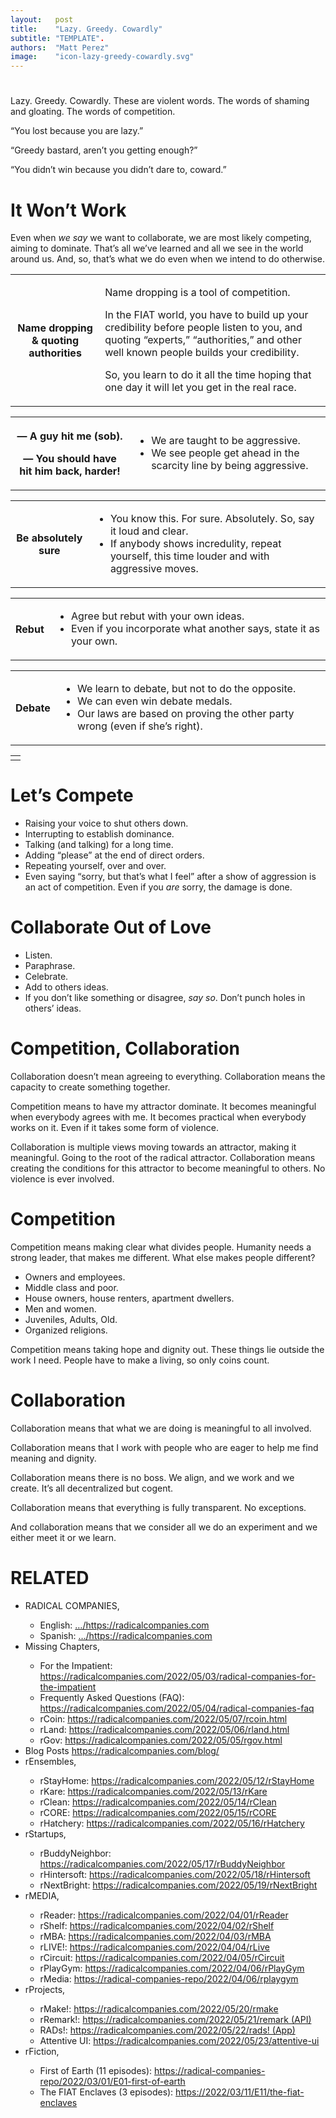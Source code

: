 ```yaml
---
layout:   post
title:    "Lazy. Greedy. Cowardly"
subtitle: "TEMPLATE".
authors:  "Matt Perez"
image:    "icon-lazy-greedy-cowardly.svg"
---
```


<div style="display:none;">
 <p>Lazy. Greedy. Cowardly. These are violent words. The words of shaming and gloating.</p>
</div>

<h1></h1>
 <p>Lazy. Greedy. Cowardly. These are violent words. The words of shaming and gloating. The words of competition.</p>
 <div class="_citation">
  <p>“You lost because you are lazy.”</p>
  <p>“Greedy bastard, aren’t you getting enough?”</p>
  <p>“You didn’t win because you didn’t dare to, coward.”</p>
 </div>

<h1>It Won’t Work</h1>
 <p>Even when <em>we say</em> we want to collaborate, we are most likely competing, aiming to dominate. That’s all we’ve learned and all we see in the world around us. And, so, that’s what we do even when we intend to do otherwise.</p>
 <table>
  <tr>
   <th>Name dropping & quoting authorities</th>
   <td>
    <p>Name dropping is a tool of competition.</p>
    <p>In the FIAT world, you have to build up your credibility before people listen to you, and quoting “experts,” “authorities,” and other well known people builds your credibility.<p>
    <p>So, you learn to do it all the time hoping that one day it will let you get in the real race.</p>
   </td>
  </tr>
 </table>
 <table>
  <tr>
   <th>
    <p style="first-line:-1.5em; ">&mdash; A guy hit me (sob).</p>
    <p style="first-line:-1.5em; ">&mdash; You should have hit him back, harder!</p>
   </th>
   <td>
    <ul>
     <li>We are taught to be aggressive.</li>
     <li>We see people get ahead in the scarcity line by being aggressive.</li>
    </ul>
   </td>
  </tr>
 </table>
 <table>
  <tr>
   <th>Be absolutely sure</th>
   <td>
    <ul>
     <li>You know this. For sure. Absolutely. So, say it loud and clear.</li>
     <li>If anybody shows incredulity, repeat yourself, this time louder and with aggressive moves.</li>
    </ul>
   </td>
  </tr>
 </table>
 <table>
  <tr>
   <th>Rebut</th>
   <td>
    <ul>
     <li>Agree but rebut with your own ideas.</li>
     <li>Even if you incorporate what another says, state it as your own.</li>
    </ul>
   </td>
  </tr>
 </table>
 <table>
  <tr>
   <th>Debate</th>
   <td>
    <ul>
     <li>We learn to debate, but not to do the opposite.</li>
     <li>We can even win debate medals.</li>
     <li>Our laws are based on proving the other party wrong (even if she’s right).</li>
    </ul>
   </td>
  </tr>
 </table>
 <table>
  <tr>
   <td class="_filler"></td>
  </tr>
 </table>

<h1>Let’s Compete</h1>
 <ul>
  <li>Raising your voice to shut others down.</li>
  <li>Interrupting to establish dominance.</li>
  <li>Talking (and talking) for a long time.</li>
  <li>Adding “please” at the end of direct orders.</li>
  <li>Repeating yourself, over and over.</li>
  <li>Even saying “sorry, but that’s what I feel” after a show of aggression is an act of competition. Even if you <em>are</em> sorry, the damage is done.</li>
 </ul>

<h1>Collaborate Out of Love</h1>
 <ul>
  <li>Listen.</li>
  <li>Paraphrase.</li>
  <li>Celebrate.</li>
  <li>Add to others ideas.</li>
  <li>If you don’t like something or disagree, <em>say so</em>. Don’t punch holes in others’ ideas.</li>
 </ul>  

<h1>Competition, Collaboration</h1>
 <p>Collaboration doesn’t mean agreeing to everything. Collaboration means the capacity to create something together.</p>
 <p>Competition means to have my attractor dominate. It becomes meaningful when everybody agrees with me. It becomes practical when everybody works on it. Even if it takes some form of violence.</p>
 <p>Collaboration is multiple views moving towards an attractor, making it meaningful. Going to the root of the radical attractor. Collaboration means creating the conditions for this attractor to become meaningful to others. No violence is ever involved.</p>

<h1>Competition</h1>
 <p>Competition means making clear what divides people. Humanity needs a strong leader, that makes me different. What else makes people different?</p>
  <ul>
   <li>Owners and employees.</li>
   <li>Middle class and poor.</li>
   <li>House owners, house renters, apartment dwellers.</li>
   <li>Men and women.</li>
   <li>Juveniles, Adults, Old.</li>
   <li>Organized religions.</li>
  </ul>
 <p>Competition means taking hope and dignity out. These things lie outside the work I need. People have to make a living, so only coins count.</p>

<h1>Collaboration</h1>
 <p>Collaboration means that what we are doing is meaningful to all involved.</p>
 <p>Collaboration means that I work with people who are eager to help me find meaning and dignity.</p>
 <p>Collaboration means there is no boss. We align, and we work and we create. It’s all decentralized but cogent.</p>
 <p>Collaboration means that everything is fully transparent. No exceptions.</p>
 <p>And collaboration means that we consider all we do an experiment and we either meet it or we learn.</p>

<h1 class="_section">RELATED</h1>
 <ul>
  <li>RADICAL COMPANIES,</li>
   <ul>
    <li><a>English</a>: <a href="https://radicalcompanies.com" target="_blank">&hellip;/https://radicalcompanies.com</a></li>
    <li><a>Spanish</a>: <a href="https://radicalcompanies.com" target="_blank">&hellip;/https://radicalcompanies.com</a></li>
   </ul>
  <li>Missing Chapters,</li>
   <ul>
    <li>For the Impatient: <a href="https://radicalcompanies.com/2022/05/03/radical-companies-for-the-impatient" target="_blank">https://radicalcompanies.com/2022/05/03/radical-companies-for-the-impatient</a></li>
    <li>Frequently Asked Questions (FAQ): <a href="https://radicalcompanies.com/2022/05/04/radical-companies-faq" target="_blank">https://radicalcompanies.com/2022/05/04/radical-companies-faq</a></li>
    <li>rCoin: <a href="https://radicalcompanies.com/2022/05/07/rcoin.html" target="_blank">https://radicalcompanies.com/2022/05/07/rcoin.html</a></li>
    <li>rLand: <a href="https://radicalcompanies.com/2022/05/06/rland.html" target="_blank">https://radicalcompanies.com/2022/05/06/rland.html</a></li>
    <li>rGov: <a href="https://radicalcompanies.com/2022/05/05/rgov.html" target="_blank">https://radicalcompanies.com/2022/05/05/rgov.html</a></li>
   </ul>
   <li>Blog Posts <a href="https://radicalcompanies.com/blog/" target="_blank">https://radicalcompanies.com/blog/</a></li>
   <li>rEnsembles,</li>
    <ul>
     <li> rStayHome: <a href="https://radicalcompanies.com/2022/05/12/rStayHome" target="_blank">https://radicalcompanies.com/2022/05/12/rStayHome</a></li>
     <li>     rKare: <a href="https://radicalcompanies.com/2022/05/13/rKare" target="_blank">https://radicalcompanies.com/2022/05/13/rKare</a></li>
     <li>    rClean: <a href="https://radicalcompanies.com/2022/05/14/rClean" target="_blank">https://radicalcompanies.com/2022/05/14/rClean</a></li>
     <li>     rCORE: <a href="https://radicalcompanies.com/2022/05/15/rCORE" target="_blank">https://radicalcompanies.com/2022/05/15/rCORE</a></li>
     <li>rHatchery: <a href="https://radicalcompanies.com/2022/05/16/rHatchery" target="_blank">https://radicalcompanies.com/2022/05/16/rHatchery</a></li>
    </ul>
   <li>rStartups,</li>
    <ul>
     <li>rBuddyNeighbor: <a href="https://radicalcompanies.com/2022/05/17/rBuddyNeighbor" target="_blank">https://radicalcompanies.com/2022/05/17/rBuddyNeighbor</a></li>
     <li>   rHintersoft: <a href="https://radicalcompanies.com/2022/05/18/rHintersoft" target="_blank">https://radicalcompanies.com/2022/05/18/rHintersoft</a></li> 
     <li>   rNextBright: <a href="https://radicalcompanies.com/2022/05/19/rNextBright" target="_blank">https://radicalcompanies.com/2022/05/19/rNextBright</a></li>
    </ul>
   <li>rMEDIA,</li>
    <ul>
     <li> rReader: <a href="https://radicalcompanies.com/2022/04/01/rReader" target="_blank">https://radicalcompanies.com/2022/04/01/rReader</a></li>
     <li>  rShelf: <a href="https://radicalcompanies.com/2022/04/02/rShelf" target="_blank">https://radicalcompanies.com/2022/04/02/rShelf</a></li>
     <li>    rMBA: <a href="https://radicalcompanies.com/2022/04/03/rMBA" target="_blank">https://radicalcompanies.com/2022/04/03/rMBA</a></li>
     <li>  rLIVE!: <a href="https://radicalcompanies.com/2022/04/04/rLive" target="_blank">https://radicalcompanies.com/2022/04/04/rLive</a></li>
     <li>rCircuit: <a href="https://radicalcompanies.com/2022/04/05/rCircuit" target="_blank">https://radicalcompanies.com/2022/04/05/rCircuit</a></li>
     <li>rPlayGym: <a href="https://radicalcompanies.com/2022/04/06/rPlayGym" target="_blank">https://radicalcompanies.com/2022/04/06/rPlayGym</a></li>
     <li>  rMedia: <a href="https://radical-companies-repo/2022/04/06/rplaygym" target="_blank">https://radical-companies-repo/2022/04/06/rplaygym</a></li>
    </ul>
   <li>rProjects,</li>
    <ul>
     <li>      rMake!: <a href="https://radicalcompanies.com/2022/05/20/rmake" target="_blank">https://radicalcompanies.com/2022/05/20/rmake</a></li>
     <li>    rRemark!: <a href="https://radicalcompanies.com/2022/05/21/remark" target="_blank">https://radicalcompanies.com/2022/05/21/remark (API)</a></li>
     <li>       RADs!: <a href="https://radicalcompanies.com/2022/05/22/rads!" target="_blank">https://radicalcompanies.com/2022/05/22/rads! (App)</a></li>
     <li>Attentive UI: <a href="https://radicalcompanies.com/2022/05/23/attentive-ui" target="_blank">https://radicalcompanies.com/2022/05/23/attentive-ui</a></li>
    </ul>
   <li>rFiction,</li>
    <ul>
     <li>  First of Earth (11 episodes): <a href="https://radical-companies-repo/2022/03/01/E01-first-of-earth" target="_blank">https://radical-companies-repo/2022/03/01/E01-first-of-earth</a></li>
     <li>The FIAT Enclaves (3 episodes): <a href="https://2022/03/11/E11/the-fiat-enclaves" target="_blank">https://2022/03/11/E11/the-fiat-enclaves</a></li>
    </ul>
